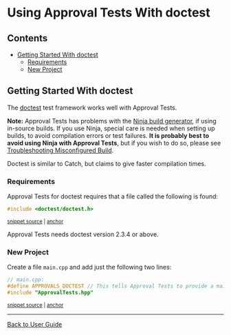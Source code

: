 <!--
GENERATED FILE - DO NOT EDIT
This file was generated by [MarkdownSnippets](https://github.com/SimonCropp/MarkdownSnippets).
Source File: /doc/mdsource/UsingDoctest.source.md
To change this file edit the source file and then execute ./run_markdown_templates.sh.
-->

<a id="top"></a>

# Using Approval Tests With doctest


<!-- toc -->
## Contents

  * [Getting Started With doctest](#getting-started-with-doctest)
    * [Requirements](#requirements)
    * [New Project](#new-project)<!-- endtoc -->


## Getting Started With doctest

The [doctest](https://github.com/onqtam/doctest) test framework works well with Approval Tests.

**Note:** Approval Tests has problems with the [Ninja build generator](https://ninja-build.org/), if using in-source builds. If you use Ninja, special care is needed when setting up builds, to avoid compilation errors or test failures. **It is probably best to avoid using Ninja with Approval Tests**, but if you wish to do so, please see [Troubleshooting Misconfigured Build](/doc/TroubleshootingMisconfiguredBuild.md#top). <!-- include: include_ninja_warning_note. path: /doc/mdsource/include_ninja_warning_note.include.md -->

Doctest is similar to Catch, but claims to give faster compilation times.

### Requirements

Approval Tests for doctest requires that a file called the following is found:

<!-- snippet: required_header_for_doctest -->
<a id='snippet-required_header_for_doctest'/></a>
```h
#include <doctest/doctest.h>
```
<sup><a href='/ApprovalTests/integrations/doctest/DocTestApprovals.h#L12-L14' title='File snippet `required_header_for_doctest` was extracted from'>snippet source</a> | <a href='#snippet-required_header_for_doctest' title='Navigate to start of snippet `required_header_for_doctest`'>anchor</a></sup>
<!-- endsnippet -->

Approval Tests needs doctest version 2.3.4 or above.

### New Project

Create a file `main.cpp` and add just the following two lines:

<!-- snippet: doctest_main -->
<a id='snippet-doctest_main'/></a>
```cpp
// main.cpp:
#define APPROVALS_DOCTEST // This tells Approval Tests to provide a main() - only do this in one cpp file
#include "ApprovalTests.hpp"
```
<sup><a href='/tests/DocTest_Tests/main.cpp#L1-L5' title='File snippet `doctest_main` was extracted from'>snippet source</a> | <a href='#snippet-doctest_main' title='Navigate to start of snippet `doctest_main`'>anchor</a></sup>
<!-- endsnippet -->

<!-- todo: document use of sections -->

---

[Back to User Guide](/doc/README.md#top)
